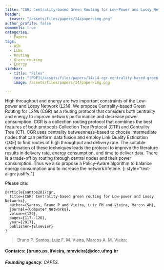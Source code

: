 ```yaml
---
title: "CGR: Centrality-based Green Routing for Low-Power and Lossy Networks"
header:
  teaser: "/assets/files/papers/14/paper-img.png"
author_profile: false
comments: true
categories:
  - Papers
tags:
  - WSN
  - LLNs
  - Routing
  - Green-routing
  - Energy
sidebar:
  - title: "Files"
    text: "[PDF](/assets/files/papers/14/14-cgr-centrality-based-green-routing-for-low-power-and-lossy-networks-computer-networks.pdf){: .btn .btn--success}{: target=\"_blank\"} [ELSEVIER](https://doi.org/10.1016/j.comnet.2017.09.009){: .btn .btn--success}{: target=\"_blank\"}"
    image: /assets/files/papers/14/paper-img.png

---
```


High throughput and energy are two important constraints of the Low-power and Lossy Network (L2N). We propose Centrality-based Green Routing for L2Ns (CGR) as a routing protocol that considers both centrality and energy to improve network performance and decrease power consumption. CGR is a collection routing protocol that combines the best features of both protocols Collection Tree Protocol (CTP) and Centrality Tree (CT). CGR uses centrality betweenness-based to choose intermediate nodes that can perform data fusion and employ Link Quality Estimation (LQE) to find routes of high throughput and delivery rate. The suitable combination of these techniques leads the protocol to improve the literature results in delivery rate, energy consumption, and time to deliver data. There is a trade-off by routing through central nodes and their power consumption. Thus we also propose a Policy-Aware algorithm to balance energy consumption and to increase the network lifetime.
{: style="text-align: justify;"}

Please cite:
```TeX
@article{santos2017cgr,
  title={CGR: Centrality-based green routing for Low-power and Lossy Networks},
  author={Santos, Bruno P and Vieira, Luiz FM and Vieira, Marcos AM},
  journal={Computer Networks},
  volume={129},
  pages={117--128},
  year={2017},
  publisher={Elsevier}
}
```
> Bruno P. Santos, Luiz F. M. Vieira, Marcos A. M. Vieira;
#### Contatcs: {bruno.ps, lfvieira, mmvieira}@dcc.ufmg.br
###### **Founding agency**: CAPES.
